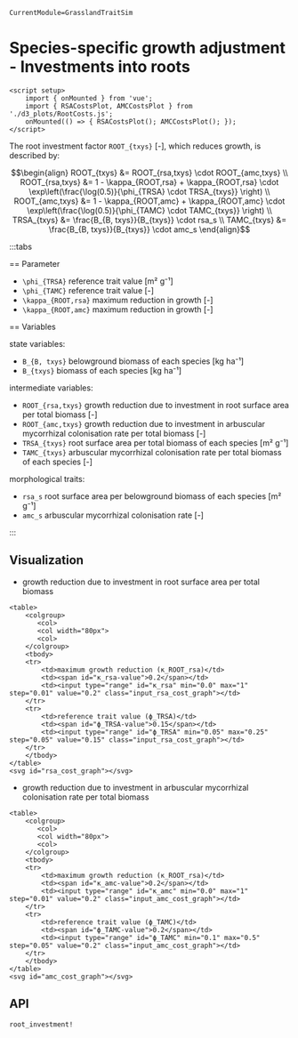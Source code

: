 ```@meta
CurrentModule=GrasslandTraitSim
```

# Species-specific growth adjustment - Investments into roots

```@raw html
<script setup>
    import { onMounted } from 'vue';
    import { RSACostsPlot, AMCCostsPlot } from './d3_plots/RootCosts.js';
    onMounted(() => { RSACostsPlot(); AMCCostsPlot(); });
</script>
```

The root investment factor ``ROOT_{txys}`` [-], which reduces growth, is described by:

```math
\begin{align}
    ROOT_{txys} &= ROOT_{rsa,txys} \cdot ROOT_{amc,txys} \\
    ROOT_{rsa,txys} &= 1 - \kappa_{ROOT,rsa} + \kappa_{ROOT,rsa} \cdot \exp\left(\frac{\log(0.5)}{\phi_{TRSA} \cdot TRSA_{txys}} \right) \\
    ROOT_{amc,txys} &= 1 - \kappa_{ROOT,amc} + \kappa_{ROOT,amc} \cdot \exp\left(\frac{\log(0.5)}{\phi_{TAMC} \cdot TAMC_{txys}} \right) \\
    TRSA_{txys} &= \frac{B_{B, txys}}{B_{txys}} \cdot  rsa_s \\
    TAMC_{txys} &= \frac{B_{B, txys}}{B_{txys}} \cdot  amc_s  
\end{align}
```

:::tabs

== Parameter

- ``\phi_{TRSA}`` reference trait value [m² g⁻¹]
- ``\phi_{TAMC}`` reference trait value [-]
- ``\kappa_{ROOT,rsa}`` maximum reduction in growth [-]
- ``\kappa_{ROOT,amc}`` maximum reduction in growth [-]

== Variables

state variables:
- ``B_{B, txys}`` belowground biomass of each species [kg ha⁻¹]
- ``B_{txys}`` biomass of each species [kg ha⁻¹]

intermediate variables:
- ``ROOT_{rsa,txys}`` growth reduction due to investment in root surface area per total biomass [-]
- ``ROOT_{amc,txys}`` growth reduction due to investment in arbuscular mycorrhizal colonisation rate per total biomass [-]
- ``TRSA_{txys}`` root surface area per total biomass of each species [m² g⁻¹] 
- ``TAMC_{txys}`` arbuscular mycorrhizal colonisation rate per total biomass of each species [-] 

morphological traits:
- ``rsa_s`` root surface area per belowground biomass of each species [m² g⁻¹]
- ``amc_s`` arbuscular mycorrhizal colonisation rate [-]

:::

## Visualization

- growth reduction due to investment in root surface area per total biomass

```@raw html
<table>
    <colgroup>
       <col>
       <col width="80px">
       <col>
    </colgroup>
    <tbody>
    <tr>
        <td>maximum growth reduction (κ_ROOT_rsa)</td>
        <td><span id="κ_rsa-value">0.2</span></td>
        <td><input type="range" id="κ_rsa" min="0.0" max="1" step="0.01" value="0.2" class="input_rsa_cost_graph"></td>
    </tr>
    <tr>
        <td>reference trait value (ϕ_TRSA)</td>
        <td><span id="ϕ_TRSA-value">0.15</span></td>
        <td><input type="range" id="ϕ_TRSA" min="0.05" max="0.25" step="0.05" value="0.15" class="input_rsa_cost_graph"></td>
    </tr>
    </tbody>
</table>
<svg id="rsa_cost_graph"></svg>
```

- growth reduction due to investment in arbuscular mycorrhizal colonisation rate per total biomass

```@raw html
<table>
    <colgroup>
       <col>
       <col width="80px">
       <col>
    </colgroup>
    <tbody>
    <tr>
        <td>maximum growth reduction (κ_ROOT_rsa)</td>
        <td><span id="κ_amc-value">0.2</span></td>
        <td><input type="range" id="κ_amc" min="0.0" max="1" step="0.01" value="0.2" class="input_amc_cost_graph"></td>
    </tr>
    <tr>
        <td>reference trait value (ϕ_TAMC)</td>
        <td><span id="ϕ_TAMC-value">0.2</span></td>
        <td><input type="range" id="ϕ_TAMC" min="0.1" max="0.5" step="0.05" value="0.2" class="input_amc_cost_graph"></td>
    </tr>
    </tbody>
</table>
<svg id="amc_cost_graph"></svg>
```

## API

```@docs	
root_investment!
```
